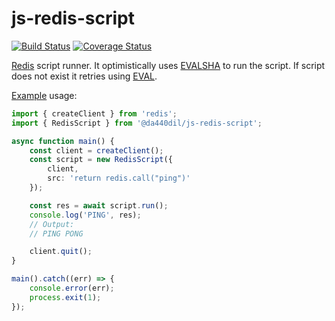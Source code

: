 # js-redis-script

[![Build Status](https://travis-ci.com/da440dil/js-redis-script.svg?branch=main)](https://travis-ci.com/da440dil/js-redis-script)
[![Coverage Status](https://coveralls.io/repos/github/da440dil/js-redis-script/badge.svg?branch=main)](https://coveralls.io/github/da440dil/js-redis-script?branch=main)

[Redis](https://redis.io/) script runner. 
It optimistically uses [EVALSHA](https://redis.io/commands/evalsha) to run the script. 
If script does not exist it retries using [EVAL](https://redis.io/commands/eval).

[Example](./src/examples/example.ts) usage:

```typescript
import { createClient } from 'redis';
import { RedisScript } from '@da440dil/js-redis-script';

async function main() {
    const client = createClient();
    const script = new RedisScript({
        client,
        src: 'return redis.call("ping")'
    });

    const res = await script.run();
    console.log('PING', res);
    // Output:
    // PING PONG

    client.quit();
}

main().catch((err) => {
    console.error(err);
    process.exit(1);
});
```
